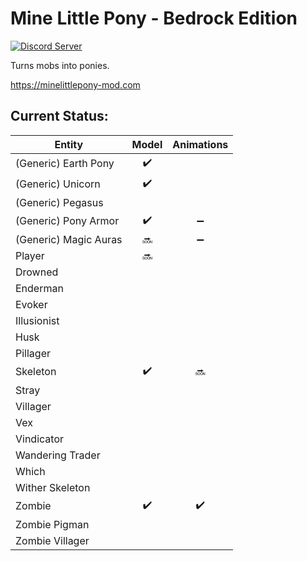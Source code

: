 # Mine Little Pony - Bedrock Edition

[![Discord Server](https://img.shields.io/discord/182490536119107584.svg?color=blueviolet)](https://discord.gg/HbJSFyu)

Turns mobs into ponies.

https://minelittlepony-mod.com

## Current Status:

| Entity                | Model | Animations |
|-----------------------|:-----:|:----------:|
| (Generic) Earth Pony  | ✔️     |            |
| (Generic) Unicorn     | ✔️     |            |
| (Generic) Pegasus     |       |            |
| (Generic) Pony Armor  | ✔️     | ➖          |
| (Generic) Magic Auras | 🔜     | ➖          |
| Player                | 🔜     |            |
| Drowned               |       |            |
| Enderman              |       |            |
| Evoker                |       |            |
| Illusionist           |       |            |
| Husk                  |       |            |
| Pillager              |       |            |
| Skeleton              | ✔️     | 🔜          |
| Stray                 |       |            |
| Villager              |       |            |
| Vex                   |       |            |
| Vindicator            |       |            |
| Wandering Trader      |       |            |
| Which                 |       |            |
| Wither Skeleton       |       |            |
| Zombie                | ✔️     | ✔️          |
| Zombie Pigman         |       |            |
| Zombie Villager       |       |            |
